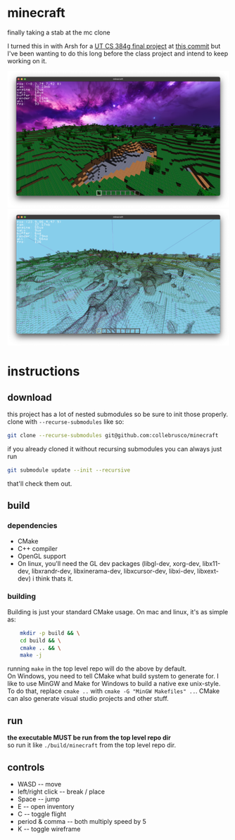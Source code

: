 # minecraft
finally taking a stab at the mc clone      
        
I turned this in with Arsh for a [UT CS 384g final project](https://www.cs.utexas.edu/~graphics/s25/cs354h/final/overview/) at [this commit](https://github.com/collebrusco/minecraft/tree/CS-384G-release) but I've been wanting to do this long before the class project and intend to keep working on it.        

![sc](ARTIFACTS/sc.png)
![scwf](ARTIFACTS/scwf.png)

# instructions 
## download
this project has a lot of nested submodules so be sure to init those properly.  
clone with `--recurse-submodules` like so:    
```bash
git clone --recurse-submodules git@github.com:collebrusco/minecraft
```
if you already cloned it without recursing submodules you can always just run
```bash
git submodule update --init --recursive
```
that'll check them out.
   
## build
### dependencies
- CMake
- C++ compiler
- OpenGL support
- On linux, you'll need the GL dev packages (libgl-dev, xorg-dev, libx11-dev, libxrandr-dev, libxinerama-dev, libxcursor-dev, libxi-dev, libxext-dev) i think thats it. 

### building
Building is just your standard CMake usage. On mac and linux, it's as simple as:
```bash
	mkdir -p build && \
	cd build && \
	cmake .. && \
	make -j
```
running `make` in the top level repo will do the above by default.    
On Windows, you need to tell CMake what build system to generate for. I like to use MinGW and Make for Windows to build a native exe unix-style. To do that, replace `cmake ..` with `cmake -G "MinGW Makefiles" ..`. CMake can also generate visual studio projects and other stuff.

## run
**the executable MUST be run from the top level repo dir**    
so run it like `./build/minecraft` from the top level repo dir.    

## controls
- WASD -- move
- left/right click -- break / place
- Space -- jump
- E -- open inventory
- C -- toggle flight
- period & comma -- both multiply speed by 5
- K -- toggle wireframe


